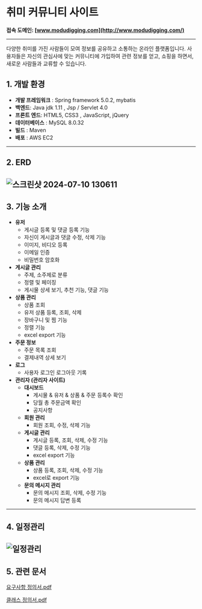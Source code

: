 # 취미 커뮤니티 사이트


**접속 도메인:  [www.modudigging.com](http://www.modudigging.com/)** 

---

  다양한 취미를 가진 사람들이 모여 정보를 공유하고 소통하는 온라인 플랫폼입니다. 사용자들은 자신의 관심사에 맞는 커뮤니티에 가입하여 관련 정보를 얻고, 쇼핑을 하면서, 새로운 사람들과 교류할 수 있습니다.


## 1. 개발 환경
- **개발 프레임워크** : Spring framework 5.0.2, mybatis
- **백엔드**: Java jdk 1.11 , Jsp / Servlet 4.0
- **프론트 엔드**: HTML5, CSS3 , JavaScript, jQuery
- **데이터베이스** :  MySQL 8.0.32
- **빌드** : Maven
- **배포** :  AWS EC2

---

## 2. ERD

![스크린샷 2024-07-10 130611](https://github.com/tnosh7/ccnms/assets/132877490/789e52f4-524e-47ee-ae97-8b85f0ac1a15)
---

## 3. 기능 소개

- **유저**
    - 게시글 등록 및 댓글 등록 기능
    - 자신이 게시글과 댓글 수정, 삭제 기능
    - 이미지, 비디오 등록
    - 이메일 인증
    - 비밀번호 암호화
- **게시글 관리**
    - 주제, 소주제로 분류
    - 정렬 및 페이징
    - 게시물 상세 보기, 추천 기능, 댓글 기능
- **상품 관리**
    - 상품 조회
    - 유저 상품 등록, 조회, 삭제
    - 장바구니 및 찜 기능
    - 정렬 기능
    - excel  export 기능
- **주문 정보**
    - 주문 목록 조회
    - 결제내역 상세 보기
- **로그**
    - 사용자 로그인 로그아웃 기록
- **관리자 (관리자 사이트)**
    - **대시보드**
        - 게시물 & 유저 & 상품 & 주문 등록수 확인
        - 당월 총 주문금액 확인
        - 공지사항
    - **회원 관리**
        - 회원 조회, 수정, 삭제 기능
    - **게시글 관리**
        - 게시글 등록, 조회, 삭제, 수정 기능
        - 댓글 등록, 삭제, 수정 기능
        - excel  export 기능
    - **상품 관리**
        - 상품 등록, 조회, 삭제, 수정  기능
        - excel로 export 기능
    - **문의 메시지 관리**
        - 문의 메시지 조회, 삭제, 수정  기능
        - 문의 메시지 답변 등록
    

---

## 4. 일정관리

![일정관리](https://github.com/tnosh7/ccnms/assets/132877490/e51df178-d2b1-4333-b176-cd7acabb761d)
---

## 5. 관련 문서

[요구사항 정의서.pdf](%E1%84%8E%E1%85%B1%E1%84%86%E1%85%B5%20%E1%84%8F%E1%85%A5%E1%84%86%E1%85%B2%E1%84%82%E1%85%B5%E1%84%90%E1%85%B5%20%E1%84%89%E1%85%A1%E1%84%8B%E1%85%B5%E1%84%90%E1%85%B3%206ea6d45abf5749be937670b83b862800/%25EC%259A%2594%25EA%25B5%25AC%25EC%2582%25AC%25ED%2595%25AD_%25EC%25A0%2595%25EC%259D%2598%25EC%2584%259C.pdf)

[클래스 정의서.pdf](%E1%84%8E%E1%85%B1%E1%84%86%E1%85%B5%20%E1%84%8F%E1%85%A5%E1%84%86%E1%85%B2%E1%84%82%E1%85%B5%E1%84%90%E1%85%B5%20%E1%84%89%E1%85%A1%E1%84%8B%E1%85%B5%E1%84%90%E1%85%B3%206ea6d45abf5749be937670b83b862800/%25ED%2581%25B4%25EB%259E%2598%25EC%258A%25A4_%25EC%25A0%2595%25EC%259D%2598%25EC%2584%259C.pdf)
